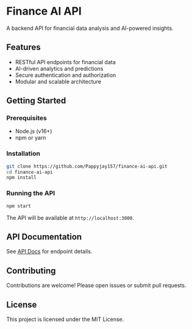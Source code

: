 # Finance AI API

A backend API for financial data analysis and AI-powered insights.

## Features

- RESTful API endpoints for financial data
- AI-driven analytics and predictions
- Secure authentication and authorization
- Modular and scalable architecture

## Getting Started

### Prerequisites

- Node.js (v16+)
- npm or yarn

### Installation

```bash
git clone https://github.com/Pappyjay157/finance-ai-api.git
cd finance-ai-api
npm install
```

### Running the API

```bash
npm start
```

The API will be available at `http://localhost:3000`.

## API Documentation

See [API Docs](docs/API.md) for endpoint details.

## Contributing

Contributions are welcome! Please open issues or submit pull requests.

## License

This project is licensed under the MIT License.